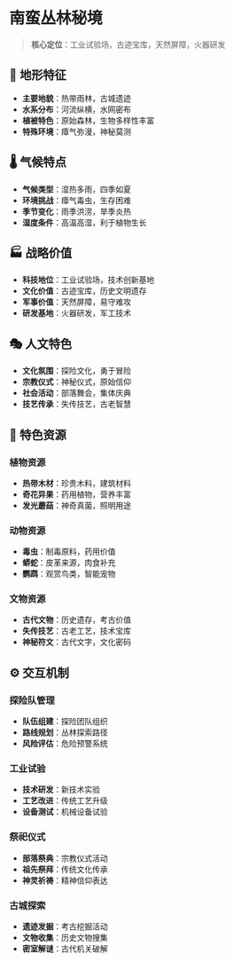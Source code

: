 # 南蛮丛林秘境

> **核心定位**：工业试验场，古迹宝库，天然屏障，火器研发

## 🌿 地形特征
- **主要地貌**：热带雨林，古城遗迹
- **水系分布**：河流纵横，水网密布
- **植被特色**：原始森林，生物多样性丰富
- **特殊环境**：瘴气弥漫，神秘莫测

## 🌡️ 气候特点
- **气候类型**：湿热多雨，四季如夏
- **环境挑战**：瘴气毒虫，生存困难
- **季节变化**：雨季洪涝，旱季炎热
- **湿度条件**：高温高湿，利于植物生长

## 🏭 战略价值
- **科技地位**：工业试验场，技术创新基地
- **文化价值**：古迹宝库，历史文明遗存
- **军事价值**：天然屏障，易守难攻
- **研发基地**：火器研发，军工技术

## 🎭 人文特色
- **文化氛围**：探险文化，勇于冒险
- **宗教仪式**：神秘仪式，原始信仰
- **社会活动**：部落舞会，集体庆典
- **技艺传承**：失传技艺，古老智慧

## 🌺 特色资源
### 植物资源
- **热带木材**：珍贵木料，建筑材料
- **奇花异果**：药用植物，营养丰富
- **发光蘑菇**：神奇真菌，照明用途

### 动物资源
- **毒虫**：制毒原料，药用价值
- **蟒蛇**：皮革来源，肉食补充
- **鹦鹉**：观赏鸟类，智能宠物

### 文物资源
- **古代文物**：历史遗存，考古价值
- **失传技艺**：古老工艺，技术宝库
- **神秘符文**：古代文字，文化密码

## ⚙️ 交互机制
### 探险队管理
- **队伍组建**：探险团队组织
- **路线规划**：丛林探索路径
- **风险评估**：危险预警系统

### 工业试验
- **技术研发**：新技术实验
- **工艺改进**：传统工艺升级
- **设备测试**：机械设备试验

### 祭祀仪式
- **部落祭典**：宗教仪式活动
- **祖先祭拜**：传统文化传承
- **神灵祈祷**：精神信仰表达

### 古城探索
- **遗迹发掘**：考古挖掘活动
- **文物收集**：历史文物搜集
- **密室解谜**：古代机关破解